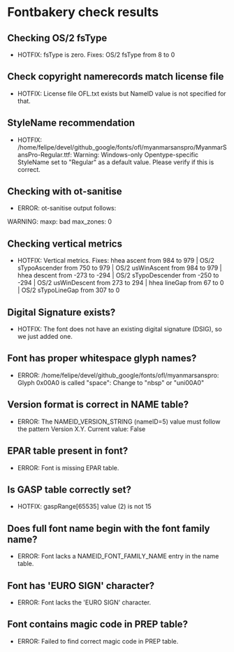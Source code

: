 # Fontbakery check results
## Checking OS/2 fsType
* HOTFIX: fsType is zero. Fixes: OS/2 fsType from 8 to 0

## Check copyright namerecords match license file
* HOTFIX: License file OFL.txt exists but NameID value is not specified for that.

## StyleName recommendation
* HOTFIX: /home/felipe/devel/github_google/fonts/ofl/myanmarsanspro/MyanmarSansPro-Regular.ttf: Warning: Windows-only Opentype-specific StyleName set to "Regular" as a default value. Please verify if this is correct.

## Checking with ot-sanitise
* ERROR: ot-sanitise output follows:

WARNING: maxp: bad max_zones: 0



## Checking vertical metrics
* HOTFIX: Vertical metrics. Fixes: hhea ascent from 984 to 979 | OS/2 sTypoAscender from 750 to 979 | OS/2 usWinAscent from 984 to 979 | hhea descent from -273 to -294 | OS/2 sTypoDescender from -250 to -294 | OS/2 usWinDescent from 273 to 294 | hhea lineGap from 67 to 0 | OS/2 sTypoLineGap from 307 to 0

## Digital Signature exists?
* HOTFIX: The font does not have an existing digital signature (DSIG), so we just added one.

## Font has **proper** whitespace glyph names?
* ERROR: /home/felipe/devel/github_google/fonts/ofl/myanmarsanspro: Glyph 0x00A0 is called "space": Change to "nbsp" or "uni00A0"

## Version format is correct in NAME table?
* ERROR: The NAMEID_VERSION_STRING (nameID=5) value must follow the pattern Version X.Y. Current value: False

## EPAR table present in font?
* ERROR: Font is missing EPAR table.

## Is GASP table correctly set?
* HOTFIX: gaspRange[65535] value (2) is not 15

## Does full font name begin with the font family name?
* ERROR: Font lacks a NAMEID_FONT_FAMILY_NAME entry in the name table.

## Font has 'EURO SIGN' character?
* ERROR: Font lacks the 'EURO SIGN' character.

## Font contains magic code in PREP table?
* ERROR: Failed to find correct magic code in PREP table.


